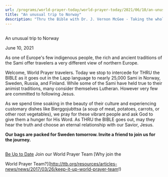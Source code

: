 ```yaml
---
url: /programs/world-prayer-today/world-prayer-today/2021/06/10/an-unusual-trip-to-norway
title: "An unusual trip to Norway"
description: "Thru the Bible with Dr. J. Vernon McGee - Taking the whole Word to the whole world"
---
```







## 
 An unusual trip to Norway


June 10, 2021




As one of Europe's few indigenous people, the rich and ancient traditions of the Sami offer travelers a very different view of northern Europe.

Welcome, World Prayer travelers. Today we stop to intercede for THRU the BIBLE as it goes out in the Lapp language to nearly 25,000 Sami in Norway, Sweden, Russia, and Finland. While some of the Sami have held true to their animist traditions, many consider themselves Lutheran. However very few are committed to following Jesus. 

As we spend time soaking in the beauty of their culture and experiencing customary dishes like Bierggojubttsa (a soup of meat, potatoes, carrots, or other root vegetables), we pray for these vibrant people and ask God to give them a hunger for His Word. As THRU the BIBLE goes out, may they hear the truth and choose an eternal relationship with our Savior, Jesus.

**Our bags are packed for Sweden tomorrow. Invite a friend to join us for the journey.**







## 




[Be Up to Date](http://feeds.feedburner.com/WorldPrayerToday "World Prayer Today RSS Feed")
Join our World Prayer Team
[Why join the  

World Prayer Team?](http://ttb.org/resources/articles-news/news/2017/03/26/keep-it-up-world-prayer-team!)




